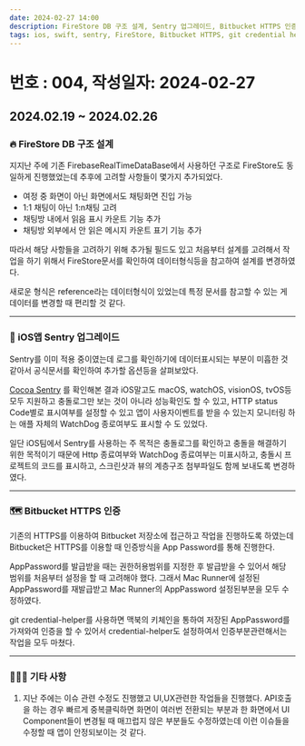 ```yaml
---
date: 2024-02-27 14:00
description: FireStore DB 구조 설계, Sentry 업그레이드, Bitbucket HTTPS 인증, git credential helper
tags: ios, swift, sentry, FireStore, Bitbucket HTTPS, git credential helper
---
```

# 번호 : 004, 작성일자: 2024-02-27

## 2024.02.19 ~ 2024.02.26
### 🔥 FireStore DB 구조 설계

지지난 주에 기존 FirebaseRealTimeDataBase에서 사용하던 구조로 FireStore도 동일하게 진행했었는데 추후에 고려할 사항들이 몇가지 추가되었다.

- 여정 중 화면이 아닌 화면에서도 채팅화면 진입 가능
- 1:1 채팅이 아닌 1:n채팅 고려
- 채팅방 내에서 읽음 표시 카운트 기능 추가
- 채팅방 외부에서 안 읽은 메시지 카운트 표기 기능 추가

따라서 해당 사항들을 고려하기 위해 추가될 필드도 있고 처음부터 설계를 고려해서 작업을 하기 위해서 FireStore문서를 확인하여 데이터형식등을 참고하여 설계를 변경하였다.

새로운 형식은 reference라는 데이터형식이 있었는데 특정 문서를 참고할 수 있는 게 데이터를 변경할 때 편리할 것 같다.

---

### 🛫 iOS앱 Sentry 업그레이드

Sentry를 이미 적용 중이였는데 로그를 확인하기에 데이터표시되는 부분이 미흡한 것 같아서 공식문서를 확인하여 추가할 옵션등을 살펴보았다.

[Cocoa Sentry](https://sentry.io/for/cocoa/) 를 확인해본 결과 iOS말고도 macOS, watchOS, visionOS, tvOS등 모두 지원하고 충돌로그만 보는 것이 아니라 성능확인도 할 수 있고, HTTP status Code별로 표시여부를 설정할 수 있고 앱이 사용자이벤트를 받을 수 있는지 모니터링 하는 애플 자체의 WatchDog 종로여부도 표시할 수 도 있었다. 

일단 iOS팀에서 Sentry를 사용하는 주 목적은 충돌로그를 확인하고 충돌을 해결하기 위한 목적이기 때문에 Http 종료여부와 WatchDog 종료여부는 미표시하고, 충돌시 프로젝트의 코드를 표시하고, 스크린샷과 뷰의 계층구조 첨부파일도 함께 보내도록 변경하였다.

---

### 🗺️ Bitbucket HTTPS 인증

기존의 HTTPS를 이용하여 Bitbucket 저장소에 접근하고 작업을 진행하도록 하였는데 Bitbucket은 HTTPS를 이용할 때 인증방식을 App Password를 통해 진행한다.

AppPassword를 발급받을 때는 권한허용범위를 지정한 후 발급받을 수 있어서 해당 범위를 처음부터 설정을 할 때 고려해야 했다. 그래서 Mac Runner에 설정된 AppPassword를 재발급받고 Mac Runner의 AppPassword 설정된부분을 모두 수정하였다.

git credential-helper를 사용하면 맥북의 키체인을 통하여 저장된 AppPassword를 가져와여 인증을 할 수 있어서 credential-helper도 설정하여서 인증부분관련해서는 작업을 모두 마쳤다.

---

### 🙋🏻‍♂️ 기타 사항

1. 지난 주에는 이슈 관련 수정도 진행했고 UI,UX관련한 작업들을 진행했다. API호출을 하는 경우 빠르게 중복클릭하면 화면이 여러번 전환되는 부분과 한 화면에서 UI Component들이 변경될 때 매끄럽지 않은 부분들도 수정하였는데 이런 이슈들을 수정할 때 앱이 안정되보이는 것 같다.
